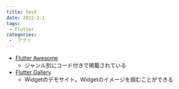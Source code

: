 ```yaml
---
title: test
date: 2022-1-1
tags:
 - Flutter
categories:
 -  アプリ
---
```


- [Flutter Awesome](https://flutterawesome.com/)
  -  ジャンル別にコード付きで掲載されている
-  [Flutter Gallery](https://gallery.flutter.dev/)
   -  Widgetのデモサイト。Widgetのイメージを掴むことができる
